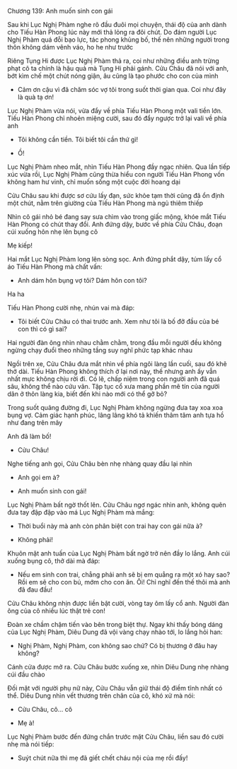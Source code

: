 




Chương 139: Anh muốn sinh con gái

Sau khi Lục Nghị Phàm nghe rõ đầu đuôi mọi chuyện, thái độ của anh dành cho Tiếu Hàn Phong lúc này mới thả lỏng ra đôi chút. Do đám người Lục Nghị Phàm quá đỗi bạo lực, tác phong khủng bố, thế nên những người trong thôn không dám vênh váo, ho he như trước

Riêng Tụng Hi được Lục Nghị Phàm thả ra, coi như những điều anh trừng phạt cô ta chính là hậu quả mà Tụng Hi phải gánh. Cửu Châu đã nói với anh, bớt kìm chế một chút nóng giận, âu cũng là tạo phước cho con của mình

- Cảm ơn cậu vì đã chăm sóc vợ tôi trong suốt thời gian qua. Coi như đây là quà tạ ơn!

Lục Nghị Phàm vừa nói, vừa đẩy về phía Tiếu Hàn Phong một vali tiền lớn. Tiếu Hàn Phong chỉ nhoẻn miệng cười, sau đó đẩy ngược trở lại vali về phía anh

- Tôi không cần tiền. Tôi biết tôi cần thứ gì!

- Ồ!

Lục Nghị Phàm nheo mắt, nhìn Tiếu Hàn Phong đầy ngạc nhiên. Qua lần tiếp xúc vừa rồi, Lục Nghị Phàm cũng thừa hiểu con người Tiếu Hàn Phong vốn không ham hư vinh, chỉ muốn sống một cuộc đời hoang dại

Cửu Châu sau khi được sơ cứu lấy đạn, sức khỏe tạm thời cũng đã ổn định một chút, nằm trên giường của Tiếu Hàn Phong mà ngủ thiêm thiếp


Nhìn cô gái nhỏ bé đang say sưa chìm vào trong giấc mộng, khóe mắt Tiếu Hàn Phong có chút thay đổi. Anh đứng dậy, bước về phía Cửu Châu, đoạn cúi xuống hôn nhẹ lên bụng cô

Mẹ kiếp!

Hai mắt Lục Nghị Phàm long lên sòng sọc. Anh đứng phắt dậy, túm lấy cổ áo Tiếu Hàn Phong mà chất vấn:

- Anh dám hôn bụng vợ tôi? Dám hôn con tôi?

Ha ha

Tiếu Hàn Phong cười nhẹ, nhún vai mà đáp:

- Tôi biết Cửu Châu có thai trước anh. Xem như tôi là bố đỡ đầu của bé con thì có gì sai?

Hai người đàn ông nhìn nhau chằm chằm, trong đầu mỗi người đều không ngừng chạy đuổi theo những tầng suy nghĩ phức tạp khác nhau



Ngồi trên xe, Cửu Châu đưa mắt nhìn về phía ngôi làng lần cuối, sau đó khẽ thở dài. Tiếu Hàn Phong không thích ở lại nơi này, thế nhưng anh ấy vẫn nhất mực không chịu rời đi. Có lẽ, chấp niệm trong con người anh đã quá sâu, không thể nào cứu vãn. Tập tục cổ xưa mang phần mê tín của người dân ở thôn làng kia, biết đến khi nào mới có thể gỡ bỏ?

Trong suốt quãng đường đi, Lục Nghị Phàm không ngừng đưa tay xoa xoa bụng vợ. Cảm giác hạnh phúc, lâng lâng khó tả khiến thâm tâm anh tựa hồ như đang trên mây


Anh đã làm bố!

- Cửu Châu!

Nghe tiếng anh gọi, Cửu Châu bèn nhẹ nhàng quay đầu lại nhìn

- Anh gọi em à?

- Anh muốn sinh con gái!

Lục Nghị Phàm bất ngờ thốt lên. Cửu Châu ngơ ngác nhìn anh, không quên đưa tay đập đập vào má Lục Nghị Phàm mà mắng:

- Thời buổi này mà anh còn phân biệt con trai hay con gái nữa à?

- Không phải!

Khuôn mặt anh tuấn của Lục Nghị Phàm bất ngờ trở nên đầy lo lắng. Anh cúi xuống bụng cô, thở dài mà đáp:

- Nếu em sinh con trai, chẳng phải anh sẽ bị em quẳng ra một xó hay sao? Rồi em sẽ cho con bú, mớm cho con ăn. Ôi! Chỉ nghĩ đến thế thôi mà anh đã đau đầu!

Cửu Châu không nhịn được liền bật cười, vòng tay ôm lấy cổ anh. Người đàn ông của cô nhiều lúc thật trẻ con!

Đoàn xe chầm chậm tiến vào bên trong biệt thự. Ngay khi thấy bóng dáng của Lục Nghị Phàm, Diêu Dung đã vội vàng chạy nhào tới, lo lắng hỏi han:

- Nghị Phàm, Nghị Phàm, con không sao chứ? Có bị thương ở đâu hay không?

Cánh cửa được mở ra. Cửu Châu bước xuống xe, nhìn Diêu Dung nhẹ nhàng cúi đầu chào

Đối mặt với người phụ nữ này, Cửu Châu vẫn giữ thái độ điềm tĩnh nhất có thể. Diêu Dung nhìn vết thương trên chân của cô, khó xử mà nói:

- Cửu Châu, cô... cô

- Mẹ à!

Lục Nghị Phàm bước đến đứng chắn trước mặt Cửu Châu, liền sau đó cười nhẹ mà nói tiếp:

- Suýt chút nữa thì mẹ đã giết chết cháu nội của mẹ rồi đấy!




